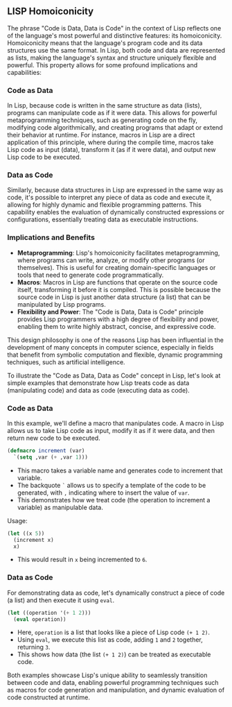 ## LISP Homoiconicity

The phrase "Code is Data, Data is Code" in the context of Lisp reflects one of the language's most powerful and distinctive features: its homoiconicity. Homoiconicity means that the language's program code and its data structures use the same format. In Lisp, both code and data are represented as lists, making the language's syntax and structure uniquely flexible and powerful. This property allows for some profound implications and capabilities:

### Code as Data

In Lisp, because code is written in the same structure as data (lists), programs can manipulate code as if it were data. This allows for powerful metaprogramming techniques, such as generating code on the fly, modifying code algorithmically, and creating programs that adapt or extend their behavior at runtime. For instance, macros in Lisp are a direct application of this principle, where during the compile time, macros take Lisp code as input (data), transform it (as if it were data), and output new Lisp code to be executed.

### Data as Code

Similarly, because data structures in Lisp are expressed in the same way as code, it's possible to interpret any piece of data as code and execute it, allowing for highly dynamic and flexible programming patterns. This capability enables the evaluation of dynamically constructed expressions or configurations, essentially treating data as executable instructions.

### Implications and Benefits

- **Metaprogramming**: Lisp's homoiconicity facilitates metaprogramming, where programs can write, analyze, or modify other programs (or themselves). This is useful for creating domain-specific languages or tools that need to generate code programmatically.
- **Macros**: Macros in Lisp are functions that operate on the source code itself, transforming it before it is compiled. This is possible because the source code in Lisp is just another data structure (a list) that can be manipulated by Lisp programs.
- **Flexibility and Power**: The "Code is Data, Data is Code" principle provides Lisp programmers with a high degree of flexibility and power, enabling them to write highly abstract, concise, and expressive code.

This design philosophy is one of the reasons Lisp has been influential in the development of many concepts in computer science, especially in fields that benefit from symbolic computation and flexible, dynamic programming techniques, such as artificial intelligence.

To illustrate the "Code as Data, Data as Code" concept in Lisp, let's look at simple examples that demonstrate how Lisp treats code as data (manipulating code) and data as code (executing data as code).

### Code as Data

In this example, we'll define a macro that manipulates code. A macro in Lisp allows us to take Lisp code as input, modify it as if it were data, and then return new code to be executed.

```lisp
(defmacro increment (var)
  `(setq ,var (+ ,var 1)))
```

- This macro takes a variable name and generates code to increment that variable.
- The backquote `` ` `` allows us to specify a template of the code to be generated, with `,` indicating where to insert the value of `var`.
- This demonstrates how we treat code (the operation to increment a variable) as manipulable data.

Usage:

```lisp
(let ((x 5))
  (increment x)
  x)
```

- This would result in `x` being incremented to `6`.

### Data as Code

For demonstrating data as code, let's dynamically construct a piece of code (a list) and then execute it using `eval`.

```lisp
(let ((operation '(+ 1 2)))
  (eval operation))
```

- Here, `operation` is a list that looks like a piece of Lisp code `(+ 1 2)`.
- Using `eval`, we execute this list as code, adding `1` and `2` together, returning `3`.
- This shows how data (the list `(+ 1 2)`) can be treated as executable code.

Both examples showcase Lisp's unique ability to seamlessly transition between code and data, enabling powerful programming techniques such as macros for code generation and manipulation, and dynamic evaluation of code constructed at runtime.
